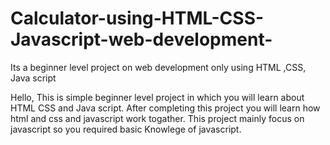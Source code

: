 # Calculator-using-HTML-CSS-Javascript-web-development-
Its a beginner level project on web development only using HTML ,CSS,  Java script


Hello,
This is simple beginner level project in which you will learn about HTML CSS and Java script.
After completing this project you will learn how html and css and javascript work togather.
This project mainly focus on javascript so you required basic Knowlege of javascript.
